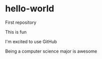 # hello-world
First repository

This is fun

I'm excited to use GitHub

Being a computer science major is awesome
